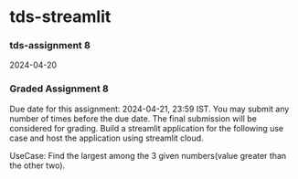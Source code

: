 # tds-streamlit
### tds-assignment 8
2024-04-20

### Graded Assignment 8
Due date for this assignment: 2024-04-21, 23:59 IST.
You may submit any number of times before the due date. The final submission will be considered for grading.
Build a streamlit application for the following use case and host the application using streamlit cloud.


UseCase: Find the largest among the 3 given numbers(value greater than the other two).
